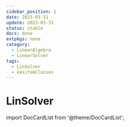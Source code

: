 ```yaml
---
sidebar_position: 1
date: 2023-03-31 
update: 2023-03-31  
status: stable 
docs: done
extpkgs: none
category: 
  - LinearAlgebra
  - LinearSolver
tags:
  - LinSolver
  - easifemClasses
---
```


# LinSolver

import DocCardList from '@theme/DocCardList';

<DocCardList />
